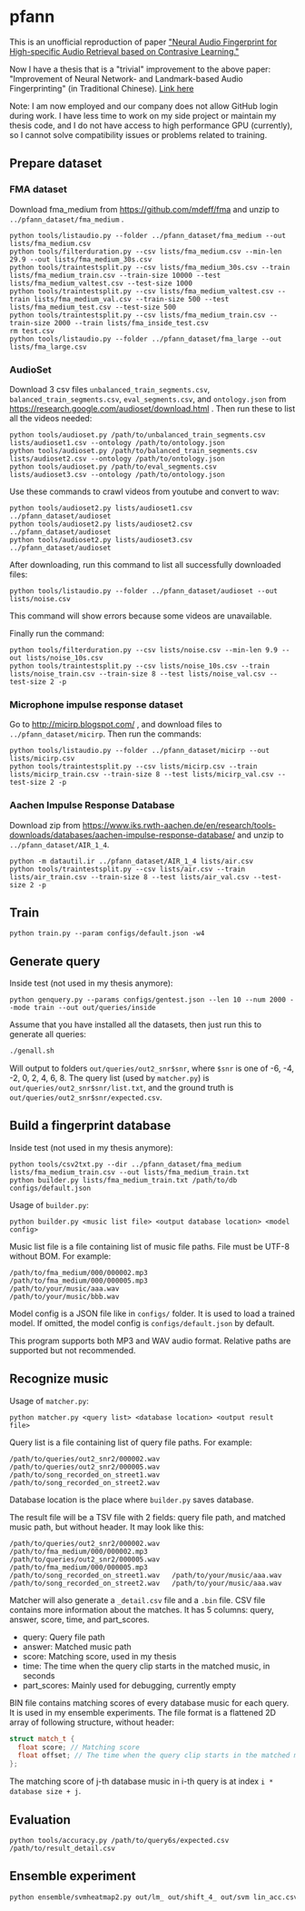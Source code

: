 # pfann
This is an unofficial reproduction of paper ["Neural Audio Fingerprint for High-specific Audio Retrieval based on Contrasive Learning."](https://arxiv.org/abs/2010.11910)

Now I have a thesis that is a "trivial" improvement to the above paper: "Improvement of Neural Network- and Landmark-based Audio Fingerprinting" (in Traditional Chinese). [Link here](thesis.pdf)

Note: I am now employed and our company does not allow GitHub login during work.
I have less time to work on my side project or maintain my thesis code, and I do not have access to high performance GPU (currently), so I cannot solve compatibility issues or problems related to training.

## Prepare dataset

### FMA dataset

Download fma_medium from https://github.com/mdeff/fma and unzip to
`../pfann_dataset/fma_medium` .

```
python tools/listaudio.py --folder ../pfann_dataset/fma_medium --out lists/fma_medium.csv
python tools/filterduration.py --csv lists/fma_medium.csv --min-len 29.9 --out lists/fma_medium_30s.csv
python tools/traintestsplit.py --csv lists/fma_medium_30s.csv --train lists/fma_medium_train.csv --train-size 10000 --test lists/fma_medium_valtest.csv --test-size 1000
python tools/traintestsplit.py --csv lists/fma_medium_valtest.csv --train lists/fma_medium_val.csv --train-size 500 --test lists/fma_medium_test.csv --test-size 500
python tools/traintestsplit.py --csv lists/fma_medium_train.csv --train-size 2000 --train lists/fma_inside_test.csv
rm test.csv
python tools/listaudio.py --folder ../pfann_dataset/fma_large --out lists/fma_large.csv
```

### AudioSet

Download 3 csv files `unbalanced_train_segments.csv`, `balanced_train_segments.csv`, `eval_segments.csv`, and `ontology.json` from https://research.google.com/audioset/download.html .
Then run these to list all the videos needed:

```
python tools/audioset.py /path/to/unbalanced_train_segments.csv lists/audioset1.csv --ontology /path/to/ontology.json
python tools/audioset.py /path/to/balanced_train_segments.csv lists/audioset2.csv --ontology /path/to/ontology.json
python tools/audioset.py /path/to/eval_segments.csv lists/audioset3.csv --ontology /path/to/ontology.json
```

Use these commands to crawl videos from youtube and convert to wav:

```
python tools/audioset2.py lists/audioset1.csv ../pfann_dataset/audioset
python tools/audioset2.py lists/audioset2.csv ../pfann_dataset/audioset
python tools/audioset2.py lists/audioset3.csv ../pfann_dataset/audioset
```

After downloading, run this command to list all successfully downloaded files:

```
python tools/listaudio.py --folder ../pfann_dataset/audioset --out lists/noise.csv
```

This command will show errors because some videos are unavailable.

Finally run the command:

```
python tools/filterduration.py --csv lists/noise.csv --min-len 9.9 --out lists/noise_10s.csv
python tools/traintestsplit.py --csv lists/noise_10s.csv --train lists/noise_train.csv --train-size 8 --test lists/noise_val.csv --test-size 2 -p
```

### Microphone impulse response dataset

Go to http://micirp.blogspot.com/ , and download files to `../pfann_dataset/micirp`. Then run the commands:

```
python tools/listaudio.py --folder ../pfann_dataset/micirp --out lists/micirp.csv
python tools/traintestsplit.py --csv lists/micirp.csv --train lists/micirp_train.csv --train-size 8 --test lists/micirp_val.csv --test-size 2 -p
```

### Aachen Impulse Response Database

Download zip from https://www.iks.rwth-aachen.de/en/research/tools-downloads/databases/aachen-impulse-response-database/
and unzip to `../pfann_dataset/AIR_1_4`.

```
python -m datautil.ir ../pfann_dataset/AIR_1_4 lists/air.csv
python tools/traintestsplit.py --csv lists/air.csv --train lists/air_train.csv --train-size 8 --test lists/air_val.csv --test-size 2 -p
```

## Train

```
python train.py --param configs/default.json -w4
```

## Generate query
Inside test (not used in my thesis anymore):
```
python genquery.py --params configs/gentest.json --len 10 --num 2000 --mode train --out out/queries/inside
```

Assume that you have installed all the datasets, then just run this to generate all queries:
```sh
./genall.sh
```

Will output to folders `out/queries/out2_snr$snr`, where `$snr` is one of -6, -4, -2, 0, 2, 4, 6, 8.
The query list (used by `matcher.py`) is `out/queries/out2_snr$snr/list.txt`, and the ground truth is `out/queries/out2_snr$snr/expected.csv`.

## Build a fingerprint database
Inside test (not used in my thesis anymore):
```
python tools/csv2txt.py --dir ../pfann_dataset/fma_medium lists/fma_medium_train.csv --out lists/fma_medium_train.txt
python builder.py lists/fma_medium_train.txt /path/to/db configs/default.json
```

Usage of `builder.py`:
```
python builder.py <music list file> <output database location> <model config>
```
Music list file is a file containing list of music file paths.
File must be UTF-8 without BOM. For example:
```
/path/to/fma_medium/000/000002.mp3
/path/to/fma_medium/000/000005.mp3
/path/to/your/music/aaa.wav
/path/to/your/music/bbb.wav
```
Model config is a JSON file like in `configs/` folder.
It is used to load a trained model.
If omitted, the model config is `configs/default.json` by default.

This program supports both MP3 and WAV audio format.
Relative paths are supported but not recommended.

## Recognize music
Usage of `matcher.py`:
```
python matcher.py <query list> <database location> <output result file>
```

Query list is a file containing list of query file paths. For example:
```
/path/to/queries/out2_snr2/000002.wav
/path/to/queries/out2_snr2/000005.wav
/path/to/song_recorded_on_street1.wav
/path/to/song_recorded_on_street2.wav
```
Database location is the place where `builder.py` saves database.

The result file will be a TSV file with 2 fields: query file path, and matched music path, but without header.
It may look like this:
```
/path/to/queries/out2_snr2/000002.wav	/path/to/fma_medium/000/000002.mp3
/path/to/queries/out2_snr2/000005.wav	/path/to/fma_medium/000/000005.mp3
/path/to/song_recorded_on_street1.wav	/path/to/your/music/aaa.wav
/path/to/song_recorded_on_street2.wav	/path/to/your/music/aaa.wav
```

Matcher will also generate a `_detail.csv` file and a `.bin` file.
CSV file contains more information about the matches.
It has 5 columns: query, answer, score, time, and part_scores.
* query: Query file path
* answer: Matched music path
* score: Matching score, used in my thesis
* time: The time when the query clip starts in the matched music, in seconds
* part_scores: Mainly used for debugging, currently empty

BIN file contains matching scores of every database music for each query.
It is used in my ensemble experiments.
The file format is a flattened 2D array of following structure, without header:
```c++
struct match_t {
  float score; // Matching score
  float offset; // The time when the query clip starts in the matched music, in seconds
};
```
The matching score of j-th database music in i-th query is at index `i * database size + j`.

## Evaluation
```
python tools/accuracy.py /path/to/query6s/expected.csv /path/to/result_detail.csv
```

## Ensemble experiment
```bash
python ensemble/svmheatmap2.py out/lm_ out/shift_4_ out/svm lin_acc.csv
```
